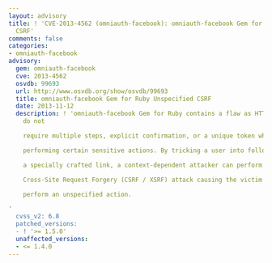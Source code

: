 ```yaml
---
layout: advisory
title: ! 'CVE-2013-4562 (omniauth-facebook): omniauth-facebook Gem for Ruby Unspecified
  CSRF'
comments: false
categories:
- omniauth-facebook
advisory:
  gem: omniauth-facebook
  cve: 2013-4562
  osvdb: 99693
  url: http://www.osvdb.org/show/osvdb/99693
  title: omniauth-facebook Gem for Ruby Unspecified CSRF
  date: 2013-11-12
  description: ! 'omniauth-facebook Gem for Ruby contains a flaw as HTTP requests
    do not

    require multiple steps, explicit confirmation, or a unique token when

    performing certain sensitive actions. By tricking a user into following

    a specially crafted link, a context-dependent attacker can perform a

    Cross-Site Request Forgery (CSRF / XSRF) attack causing the victim to

    perform an unspecified action.

'
  cvss_v2: 6.8
  patched_versions:
  - ! '>= 1.5.0'
  unaffected_versions:
  - <= 1.4.0
---
```

